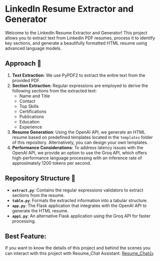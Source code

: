 # LinkedIn Resume Extractor and Generator

Welcome to the LinkedIn Resume Extractor and Generator! This project allows you to extract text from LinkedIn PDF resumes, process it to identify key sections, and generate a beautifully formatted HTML resume using advanced language models.

## Approach 🚀

1. **Text Extraction**: We use PyPDF2 to extract the entire text from the provided PDF.
2. **Section Extraction**: Regular expressions are employed to derive the following sections from the extracted text:
   - Name and Title
   - Contact
   - Top Skills
   - Certifications
   - Publications
   - Education
   - Experience
3. **Resume Generation**: Using the OpenAI API, we generate an HTML resume based on predefined templates located in the `templates` folder of this repository. Alternatively, you can design your own templates.
4. **Performance Considerations**: To address latency issues with the OpenAI API, we provide an option to use the Groq API, which offers high-performance language processing with an inference rate of approximately 1200 tokens per second.

## Repository Structure 📁

- **`extract.py`**: Contains the regular expressions validators to extract sections from the resume.
- **`table.py`**: Formats the extracted information into a tabular structure.
- **`app.py`**: The Flask application that integrates with the OpenAI API to generate the HTML resume.
- **`app1.py`**: An alternative Flask application using the Groq API for faster processing.

## Best Feature:
If you want to know the details of this project and behind the scenes you can interact with this project with Resume_Chat Assistant:
[Resume_Chat👍](https://hf.co/chat/assistant/66e5e269885cb64cc6bcadc5 "Get Over to assistant✌️")
